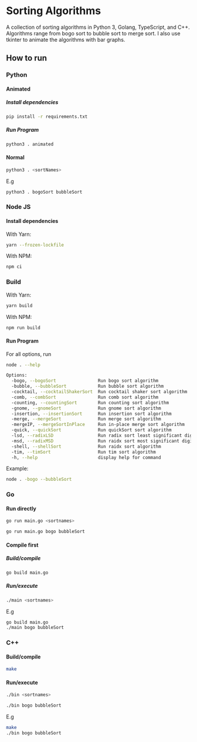 # Sorting Algorithms #
A collection of sorting algorithms in Python 3, Golang, TypeScript, and C++. Algorithms range from bogo sort to bubble sort to merge sort. I also use tkinter to animate the algorithms with bar graphs.

## How to run ##
### Python ###
#### Animated ####
##### Install dependencies #####
```bash
pip install -r requirements.txt
```
##### Run Program #####
```bash
python3 . animated
```
#### Normal ####
```bash
python3 . <sortNames>
```
E.g
```bash
python3 . bogoSort bubbleSort
```

### Node JS ###
#### Install dependencies ####
With Yarn:
```bash
yarn --frozen-lockfile
```
With NPM:
```bash
npm ci
```
### Build ###
With Yarn:
```bash
yarn build
```
With NPM:
```bash
npm run build
```

#### Run Program ####
For all options, run
```bash
node . --help
```
```bash
Options:
  -bogo, --bogoSort                Run bogo sort algorithm
  -bubble, --bubbleSort            Run bubble sort algorithm
  -cocktail, --cocktailShakerSort  Run cocktail shaker sort algorithm
  -comb, --combSort                Run comb sort algorithm
  -counting, --countingSort        Run counting sort algorithm
  -gnome, --gnomeSort              Run gnome sort algorithm
  -insertion, --insertionSort      Run insertion sort algorithm
  -merge, --mergeSort              Run merge sort algorithm
  -mergeIP, --mergeSortInPlace     Run in-place merge sort algorithm
  -quick, --quickSort              Run quickSort sort algorithm
  -lsd, --radixLSD                 Run radix sort least significant digit algorithm
  -msd, --radixMSD                 Run raidx sort most significant digit algorithm
  -shell, --shellSort              Run raidx sort algorithm
  -tim, --timSort                  Run tim sort algorithm
  -h, --help                       display help for command
```
Example:
```bash
node . -bogo --bubbleSort
```

### Go ###
#### Run directly
```bash
go run main.go <sortnames>
```
```bash
go run main.go bogo bubbleSort
```
#### Compile first ####
##### Build/compile #####
```bash
go build main.go
```
##### Run/execute #####
```bash
./main <sortnames>
```
E.g
```bash
go build main.go
./main bogo bubbleSort
```

### C++ ###
#### Build/compile ####
```bash
make
```
#### Run/execute ####
```bash
./bin <sortnames>
```
```bash
./bin bogo bubbleSort
```
E.g
```bash
make
./bin bogo bubbleSort
```

